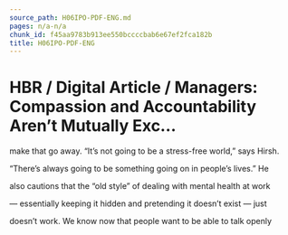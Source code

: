 ```yaml
---
source_path: H06IPO-PDF-ENG.md
pages: n/a-n/a
chunk_id: f45aa9783b913ee550bccccbab6e67ef2fca182b
title: H06IPO-PDF-ENG
---
```

# HBR / Digital Article / Managers: Compassion and Accountability Aren’t Mutually Exc…

make that go away. “It’s not going to be a stress-free world,” says Hirsh.

“There’s always going to be something going on in people’s lives.” He

also cautions that the “old style” of dealing with mental health at work

— essentially keeping it hidden and pretending it doesn’t exist — just

doesn’t work. We know now that people want to be able to talk openly
